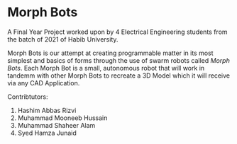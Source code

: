 # Morph Bots
A Final Year Project worked upon by 4 Electrical Engineering students from the batch of 2021 of Habib University.

Morph Bots is our attempt at creating programmable matter in its most simplest and basics of forms through the use of swarm robots called _Morph Bots_. Each Morph Bot is a small, autonomous robot that will work in tandemm with other Morph Bots to recreate a 3D Model which it will receive via any CAD Application.

Contribtutors:
1. Hashim Abbas Rizvi
2. Muhammad Mooneeb Hussain
3. Muhammad Shaheer Alam
4. Syed Hamza Junaid
